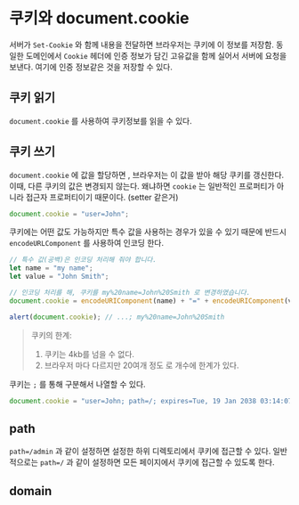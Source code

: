# 쿠키와 document.cookie

서버가 `Set-Cookie` 와 함께 내용을 전달하면 브라우저는 쿠키에 이 정보를 저장함. 동일한 도메인에서 `Cookie` 헤더에 인증 정보가 담긴 고유값을 함께 실어서 서버에 요청을 보낸다. 여기에 인증 정보같은 것을 저장할 수 있다.

## 쿠키 읽기

`document.cookie` 를 사용하여 쿠키정보를 읽을 수 있다.

## 쿠키 쓰기

`document.cookie` 에 값을 할당하면 , 브라우저는 이 값을 받아 해당 쿠키를 갱신한다. 이때, 다른 쿠키의 값은 변경되지 않는다. 왜냐하면 `cookie` 는 일반적인 프로퍼티가 아니라 접근자 프로퍼티이기 때문이다. (setter 같은거)

```js
document.cookie = "user=John";
```

쿠키에는 어떤 값도 가능하지만 특수 값을 사용하는 경우가 있을 수 있기 때문에 반드시 `encodeURLComponent` 를 사용하여 인코딩 한다.

```js
// 특수 값(공백)은 인코딩 처리해 줘야 합니다.
let name = "my name";
let value = "John Smith";

// 인코딩 처리를 해, 쿠키를 my%20name=John%20Smith 로 변경하였습니다.
document.cookie = encodeURIComponent(name) + "=" + encodeURIComponent(value);

alert(document.cookie); // ...; my%20name=John%20Smith
```

> 쿠키의 한계:
>
> 1. 쿠키는 4kb를 넘을 수 없다.
> 2. 브라우저 마다 다르지만 20여개 정도 로 개수에 한계가 있다.

쿠키는 `;` 를 통해 구분해서 나열할 수 있다.

```js
document.cookie = "user=John; path=/; expires=Tue, 19 Jan 2038 03:14:07 GMT";
```

## path

`path=/admin` 과 같이 설정하면 설정한 하위 디렉토리에서 쿠키에 접근할 수 있다. 일반적으로는 `path=/` 과 같이 설정하면 모든 페이지에서 쿠키에 접근할 수 있도록 한다.

## domain
